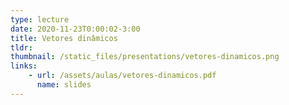 ```yaml
---
type: lecture
date: 2020-11-23T0:00:02-3:00
title: Vetores dinâmicos
tldr: 
thumbnail: /static_files/presentations/vetores-dinamicos.png
links: 
    - url: /assets/aulas/vetores-dinamicos.pdf
      name: slides
---
```

